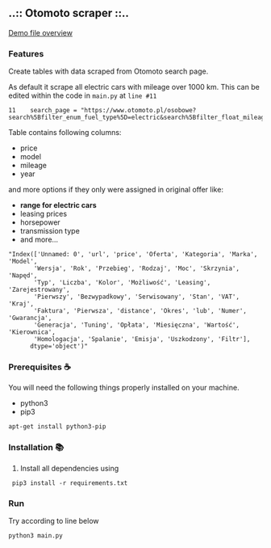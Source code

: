 ## ..:: Otomoto scraper ::..

<a href="https://nbviewer.jupyter.org/github/BartoszTonia/otomoto_scraper_2/blob/master/electric_secondary_market.ipynb"> Demo file overview </a>


### Features
Create tables with data scraped from Otomoto search page. 

As default it scrape all electric cars with mileage over 1000 km. This can be edited within the code in `main.py` at `line #11` 

```
11    search_page = "https://www.otomoto.pl/osobowe?search%5Bfilter_enum_fuel_type%5D=electric&search%5Bfilter_float_mileage%3Afrom%5D=1000"
```


Table contains following columns:
- price
- model
- mileage
- year

and more options if they only were assigned in original offer like:
- <b> range for electric cars </b>
- leasing prices
- horsepower
- transmission type
- and more...

```
"Index(['Unnamed: 0', 'url', 'price', 'Oferta', 'Kategoria', 'Marka', 'Model',
       'Wersja', 'Rok', 'Przebieg', 'Rodzaj', 'Moc', 'Skrzynia', 'Napęd',
       'Typ', 'Liczba', 'Kolor', 'Możliwość', 'Leasing', 'Zarejestrowany',
       'Pierwszy', 'Bezwypadkowy', 'Serwisowany', 'Stan', 'VAT', 'Kraj',
       'Faktura', 'Pierwsza', 'distance', 'Okres', 'lub', 'Numer', 'Gwarancja',
       'Generacja', 'Tuning', 'Opłata', 'Miesięczna', 'Wartość', 'Kierownica',
       'Homologacja', 'Spalanie', 'Emisja', 'Uszkodzony', 'Filtr'],
      dtype='object')"

```


### Prerequisites :coffee:

You will need the following things properly installed on your machine.

* python3
* pip3
```
apt-get install python3-pip
```

### Installation :books:
1. Install all dependencies using 
```
 pip3 install -r requirements.txt 
```


### Run
Try according to line below
```
python3 main.py
```